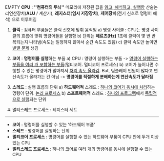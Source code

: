 EMPTY
**CPU** : **''컴퓨터의 두뇌''** 메모리에 저장된 값을 <u>읽고, 해석하고, 실행함</u>
    ​			산술논리연산장치(**ALU** / 계산기), **레지스터**(**임시 저장장치**), **제어장치**(전기 신호로 명령어 해석) 으로 이루어짐



1. **클럭** : 컴퓨터 부품들은 클럭 신호에 맞춰 움직임
   a) 명령 사이클 : CPU는 명령 사이클의 흐름에 맞춰 명령어들을 실행함
   b) 단위는 **헤르츠(Hz)** 1초에 클럭이 몇 번 반복되는지 나타냄(속도는 일정하지 않아서 순간 속도도 있음)
   c) 클럭 속도만 높이면 <u>발열 문제</u> 생김

2. **코어** : **명령어를 실행**하는 부품 
   a) CPU : 명령어 실행하는 부품 -> <u>명령어 실행하는 부품을 여러 개 포함하는 부품</u>(멀티코어. 멀티코어 프로세스)
   b) 코어가 늘어나면 수행할 수 있는 명령어가 많아져서 <u>처리 속도 올라감</u>. But, 팀플레이 인원이 많다고 연산속도가 올라가는 건 아님 -> **명령어를 적절하게 분배하는게 연산속도가 달라짐**

3. **스레드** : 실행 흐름의 단위
   a) **하드웨어적** 스레드 : <u>하나의 코어가 동시에 처리</u>하는 명령어 단위. <u>논리 프로세스</u>
   b) **소프트웨어적** 스레드 : <u>하나의 프로그램</u>에서 <u>독립적으로 실행</u>되는 단위

4. 멀티스레드 프로세스 : 레지스터 세트


<hr>

* **코어** : 명령어를 실행할 수 있는 ‘하드웨어 부품’
* **스레드** : 명령어를 실행하는 단위 
* **멀티코어 프로세스** : 명령어를 실행할 수 있는 하드웨어 부품이 CPU 안에 두개 이상 있는 CPU
* **멀티스레드 프로세스** : 하나의 코어로 여러 개의 명령어를 동시에 실행할 수 있는 CPU
